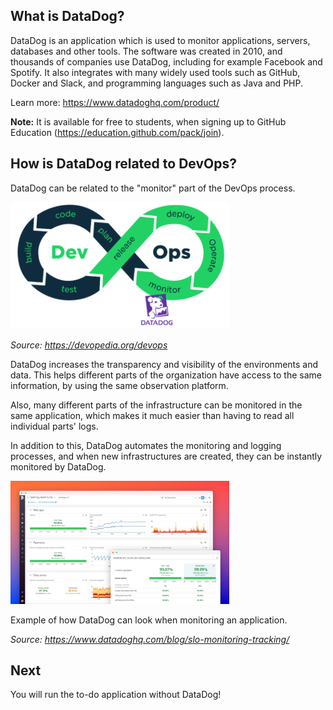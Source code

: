 
## What is DataDog? 

DataDog is an application which is used to monitor applications, servers, databases and other tools. The software was created in 2010, and thousands of companies use DataDog, including for example Facebook and Spotify. It also integrates with many widely used tools such as GitHub, Docker and Slack, and programming languages such as Java and PHP. 

Learn more: https://www.datadoghq.com/product/

**Note:** It is available for free to students, when signing up to GitHub Education (https://education.github.com/pack/join). 

## How is DataDog related to DevOps? 

DataDog can be related to the "monitor" part of the DevOps process.

<img src="https://github.com/andrebrogard/katacoda-scenarios/blob/main/datadog-tutorial/devops_process.png?raw=true" alt="Devops_Process" width="350px" />

*Source: https://devopedia.org/devops*

DataDog increases the transparency and visibility of the environments and data. This helps different parts of the organization have access to the same information, by using the same observation platform. 

Also, many different parts of the infrastructure can be monitored in the same application, which makes it much easier than having to read all individual parts' logs. 

In addition to this, DataDog automates the monitoring and logging processes, and when new infrastructures are created, they can be instantly monitored by DataDog. 

<img src="https://github.com/andrebrogard/katacoda-scenarios/blob/main/datadog-tutorial/example.jpeg?raw=true" alt="Example" width="350px" />

Example of how DataDog can look when monitoring an application.

*Source: https://www.datadoghq.com/blog/slo-monitoring-tracking/*

## Next

You will run the to-do application without DataDog!